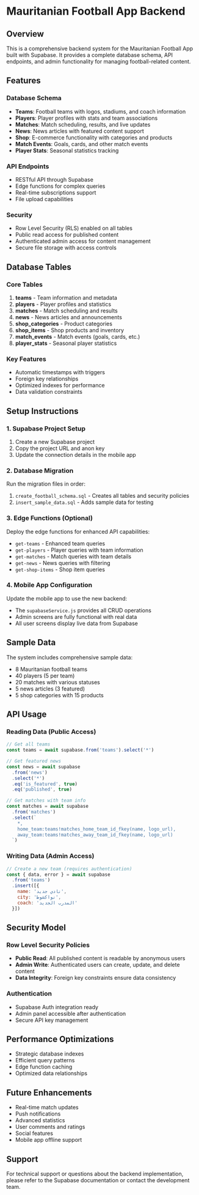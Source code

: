# Mauritanian Football App Backend

## Overview
This is a comprehensive backend system for the Mauritanian Football App built with Supabase. It provides a complete database schema, API endpoints, and admin functionality for managing football-related content.

## Features

### Database Schema
- **Teams**: Football teams with logos, stadiums, and coach information
- **Players**: Player profiles with stats and team associations
- **Matches**: Match scheduling, results, and live updates
- **News**: News articles with featured content support
- **Shop**: E-commerce functionality with categories and products
- **Match Events**: Goals, cards, and other match events
- **Player Stats**: Seasonal statistics tracking

### API Endpoints
- RESTful API through Supabase
- Edge functions for complex queries
- Real-time subscriptions support
- File upload capabilities

### Security
- Row Level Security (RLS) enabled on all tables
- Public read access for published content
- Authenticated admin access for content management
- Secure file storage with access controls

## Database Tables

### Core Tables
1. **teams** - Team information and metadata
2. **players** - Player profiles and statistics
3. **matches** - Match scheduling and results
4. **news** - News articles and announcements
5. **shop_categories** - Product categories
6. **shop_items** - Shop products and inventory
7. **match_events** - Match events (goals, cards, etc.)
8. **player_stats** - Seasonal player statistics

### Key Features
- Automatic timestamps with triggers
- Foreign key relationships
- Optimized indexes for performance
- Data validation constraints

## Setup Instructions

### 1. Supabase Project Setup
1. Create a new Supabase project
2. Copy the project URL and anon key
3. Update the connection details in the mobile app

### 2. Database Migration
Run the migration files in order:
1. `create_football_schema.sql` - Creates all tables and security policies
2. `insert_sample_data.sql` - Adds sample data for testing

### 3. Edge Functions (Optional)
Deploy the edge functions for enhanced API capabilities:
- `get-teams` - Enhanced team queries
- `get-players` - Player queries with team information
- `get-matches` - Match queries with team details
- `get-news` - News queries with filtering
- `get-shop-items` - Shop item queries

### 4. Mobile App Configuration
Update the mobile app to use the new backend:
- The `supabaseService.js` provides all CRUD operations
- Admin screens are fully functional with real data
- All user screens display live data from Supabase

## Sample Data
The system includes comprehensive sample data:
- 8 Mauritanian football teams
- 40 players (5 per team)
- 20 matches with various statuses
- 5 news articles (3 featured)
- 5 shop categories with 15 products

## API Usage

### Reading Data (Public Access)
```javascript
// Get all teams
const teams = await supabase.from('teams').select('*')

// Get featured news
const news = await supabase
  .from('news')
  .select('*')
  .eq('is_featured', true)
  .eq('published', true)

// Get matches with team info
const matches = await supabase
  .from('matches')
  .select(`
    *,
    home_team:teams!matches_home_team_id_fkey(name, logo_url),
    away_team:teams!matches_away_team_id_fkey(name, logo_url)
  `)
```

### Writing Data (Admin Access)
```javascript
// Create a new team (requires authentication)
const { data, error } = await supabase
  .from('teams')
  .insert([{
    name: 'نادي جديد',
    city: 'نواكشوط',
    coach: 'المدرب الجديد'
  }])
```

## Security Model

### Row Level Security Policies
- **Public Read**: All published content is readable by anonymous users
- **Admin Write**: Authenticated users can create, update, and delete content
- **Data Integrity**: Foreign key constraints ensure data consistency

### Authentication
- Supabase Auth integration ready
- Admin panel accessible after authentication
- Secure API key management

## Performance Optimizations
- Strategic database indexes
- Efficient query patterns
- Edge function caching
- Optimized data relationships

## Future Enhancements
- Real-time match updates
- Push notifications
- Advanced statistics
- User comments and ratings
- Social features
- Mobile app offline support

## Support
For technical support or questions about the backend implementation, please refer to the Supabase documentation or contact the development team.